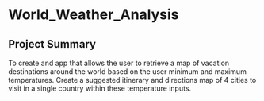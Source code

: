 # World_Weather_Analysis
## Project Summary
To create and app that allows the user to retrieve a map of vacation destinations around the world based on the user minimum and maximum temperatures.  Create a suggested itinerary and directions map of 4 cities to visit in a single country within these temperature inputs.


